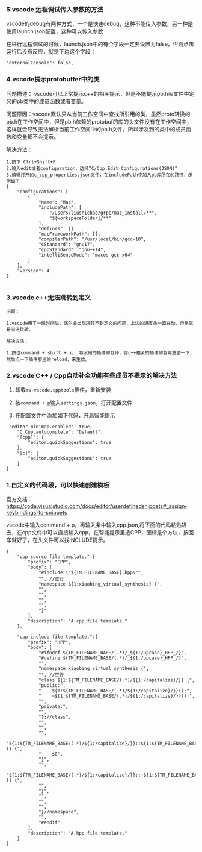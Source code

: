 ### 5.vscode 远程调试传入参数的方法
vscode的debug有两种方式，一个是快速debug，这种不能传入参数，另一种是使用launch.json配置，这种可以传入参数

在进行远程调试的时候，launch.json中的有个字段一定要设置为false，否则点击运行后没有反应，就是下边这个字段：

`` "externalConsole": false, ``

### 4.vscode提示protobuffer中的类

问题描述： vscode可以正常提示c++的相关提示，但是不能提示pb.h头文件中定义的pb类中的成员函数或者变量。

问题原因：vscode默认只从当前工作空间中查找所引用的类，虽然proto转换的pb.h在工作空间中，但是pb.h依赖的protobuf的库的头文件没有在工作空间中，这样就会导致无法解析当前工作空间中的pb.h文件，所以涉及到的类中的成员函数和变量都不会提示。

解决方法：
```
1.按下 Ctrl+Shift+P
2.输入edit或者configuration，选择”C/Cpp:Edit Configurations(JSON)”
3.编辑打开的c_cpp_properties.json文件，在includePath中加入pb库所在的路径，示例如下
{
    "configurations": [
        {
            "name": "Mac",
            "includePath": [
                "/Users/liushichao/grpc/mac_install/**",
                "${workspaceFolder}/**"
            ],
            "defines": [],
            "macFrameworkPath": [],
            "compilerPath": "/usr/local/bin/gcc-10",
            "cStandard": "gnu17",
            "cppStandard": "gnu++14",
            "intelliSenseMode": "macos-gcc-x64"
        }
    ],
    "version": 4
}


```


### 3.vscode c++无法跳转到定义

```
问题：

1.vscode用了一段时间后，偶尔会出现跳转不到定义的问题，上边的进度条一直在动，但是就是无法跳转。

解决方法：

1.按住command + shift + x， 将没用的插件卸载掉，将c++相关的插件卸载再重装一下，然后点一下插件那里的reload，来生效。

```


### 2.vscode C++ / Cpp自动补全功能有些成员不提示的解决方法

1. 卸载``ms-vscode.cpptools``插件，重新安装

2. 按``command + p``输入``settings.json``，打开配置文件

3. 在配置文件中添加如下代码，开启智能提示

```
 "editor.minimap.enabled": true,
    "C_Cpp.autocomplete": "Default",
    "[cpp]": {
        "editor.quickSuggestions": true
    },
    "[c]": {
        "editor.quickSuggestions": true
    }
}
```


### 1.自定义的代码段，可以快速创建模板

官方文档：https://code.visualstudio.com/docs/editor/userdefinedsnippets#_assign-keybindings-to-snippets

vscode中输入command + p，再输入条中输入cpp.json,将下面的代码粘贴进去，在cpp文件中可以直接输入cpp，在智能提示里选CPP，图标是个方块，按回车就好了，在头文件可以找INCLUDE提示。

```
{
	"cpp source file template.":{
		"prefix": "CPP",    
		"body": [
			"#include \"${TM_FILENAME_BASE}.hpp\"",
			"", //空行
			"namespace ${1:xiaobing_virtual_synthesis} {", 
			"",
			"",
			"",
			"",
			"}"
		],
		"description": "A cpp file template."   
	},

	"cpp include file template.":{
		"prefix": "HPP", 
		"body": [
			"#ifndef ${TM_FILENAME_BASE/(.*)/_${1:/upcase}_HPP_/}",
			"#define ${TM_FILENAME_BASE/(.*)/_${1:/upcase}_HPP_/}",
			"",
			"namespace xiaobing_virtual_synthesis {",    
			"", //空行
			"class ${1:${TM_FILENAME_BASE/(.*)/${1:/capitalize}/}} {",
			"public:",
			"    ${1:${TM_FILENAME_BASE/(.*)/${1:/capitalize}/}}();",
			"    ~${1:${TM_FILENAME_BASE/(.*)/${1:/capitalize}/}}();",
			"",
			"private:",
			"",
			"};//class",
			"",
			"",
			"",
			"${1:${TM_FILENAME_BASE/(.*)/${1:/capitalize}/}}::${1:${TM_FILENAME_BASE/(.*)/${1:/capitalize}/}}() {",
			"    $0",
			"}",
			"",
			"${1:${TM_FILENAME_BASE/(.*)/${1:/capitalize}/}}::~${1:${TM_FILENAME_BASE/(.*)/${1:/capitalize}/}}() {",
			"",
			"}",
			"",
			"",
			"",
			"}//namespace",
			"",
			"#endif"
		],
		"description": "A hpp file template."   
	}
}
```

